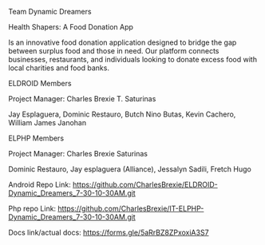 Team Dynamic Dreamers

Health Shapers: A Food Donation App

Is an innovative food donation application designed to bridge the gap between surplus food and those in need. Our platform connects businesses, restaurants, and individuals looking to donate excess food with local charities and food banks.

ELDROID Members

Project Manager: Charles Brexie T. Saturinas

Jay Esplaguera,
Dominic Restauro,
Butch Nino Butas,
Kevin Cachero,
William James Janohan

ELPHP Members

Project Manager: Charles Brexie Saturinas

Dominic Restauro,
Jay esplaguera (Alliance),
Jessalyn Sadili,
Fretch Hugo

Android Repo Link: https://github.com/CharlesBrexie/ELDROID-Dynamic_Dreamers_7-30-10-30AM.git

Php repo Link: https://github.com/CharlesBrexie/IT-ELPHP-Dynamic_Dreamers_7-30-10-30AM.git

Docs link/actual docs: https://forms.gle/5aRrBZ8ZPxoxiA3S7
